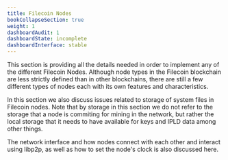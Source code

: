 ```yaml
---
title: Filecoin Nodes
bookCollapseSection: true
weight: 1
dashboardAudit: 1
dashboardState: incomplete
dashboardInterface: stable
---
```


This section is providing all the details needed in order to implement any of the different Filecoin Nodes. Although node types in the Filecoin blockchain are less strictly defined than in other blockchains, there are still a few different types of nodes each with its own features and characteristics.

In this section we also discuss issues related to storage of system files in Filecoin nodes. Note that by storage in this section we do not refer to the storage that a node is commiting for mining in the network, but rather the local storage that it needs to have available for keys and IPLD data among other things.

The network interface and how nodes connect with each other and interact using libp2p, as well as how to set the node's clock is also discussed here.
